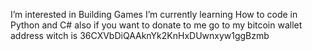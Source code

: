 I’m interested in Building Games
I’m currently learning How to code in Python and C#
also if you want to donate to me go to my bitcoin wallet address witch is 36CXVbDiQAAknYk2KnHxDUwnxyw1ggBzmb
